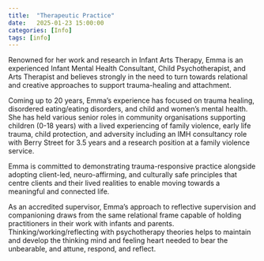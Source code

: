 ```yaml
---
title:  "Therapeutic Practice"
date:   2025-01-23 15:00:00
categories: [Info]
tags: [info]
---
```


Renowned for her work and research in Infant Arts Therapy, Emma is an experienced Infant Mental Health Consultant, Child Psychotherapist, and Arts Therapist and believes strongly in the need to turn towards relational and creative approaches to support trauma-healing and attachment.

Coming up to 20 years, Emma’s experience has focused on trauma healing, disordered eating/eating disorders, and child and women’s mental health. She has held various senior roles in community organisations supporting children (0-18 years) with a lived experiencing of family violence, early life trauma, child protection, and adversity including an IMH consultancy role with Berry Street for 3.5 years and a research position at a family violence service.

Emma is committed to demonstrating trauma-responsive practice alongside adopting client-led, neuro-affirming, and culturally safe principles that centre clients and their lived realities to enable moving towards a meaningful and connected life.

As an accredited supervisor, Emma’s approach to reflective supervision and companioning draws from the same relational frame capable of holding practitioners in their work with infants and parents. Thinking/working/reflecting with psychotherapy theories helps to maintain and develop the thinking mind and feeling heart needed to bear the unbearable, and attune, respond, and reflect.
